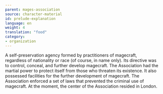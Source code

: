 ```yaml
---
parent: mages-association
source: character-material
id: prelude-explanation
language: en
weight: 4
translation: "food"
category:
- organization
---
```


A self-preservation agency formed by practitioners of magecraft, regardless of nationality or race (of course, in name only).
Its directive was to control, conceal, and further develop magecraft.
The Association had the martial power to protect itself from those who threaten its existence. It also possessed facilities for the further development of magecraft. The Association enforced a set of laws that prevented the criminal use of magecraft.
At the moment, the center of the Association resided in London.
